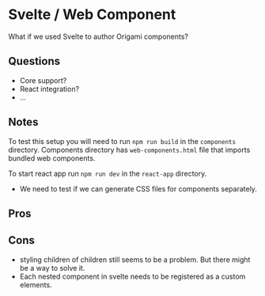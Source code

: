 # Svelte / Web Component

What if we used Svelte to author Origami components?

## Questions

- Core support?
- React integration?
- ...

## Notes
To test this setup you will need to run `npm run build` in the `components` directory. Components directory has `web-components.html` file that imports bundled web components.

To start react app run `npm run dev` in the `react-app` directory.

- We need to test if we can generate CSS files for components separately.
## Pros

## Cons
- styling children of children still seems to be a problem. But there might be a way to solve it.
- Each nested component in svelte needs to be registered as a custom elements.